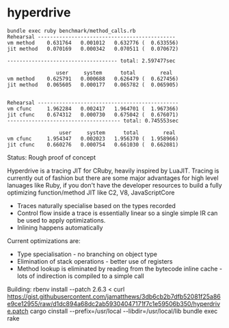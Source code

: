 # hyperdrive
```
bundle exec ruby benchmark/method_calls.rb 
Rehearsal ---------------------------------------------
vm method    0.631764   0.001012   0.632776 (  0.633556)
jit method   0.070169   0.000342   0.070511 (  0.070672)

------------------------------------ total: 2.597477sec

                user     system      total        real
vm method    0.625791   0.000688   0.626479 (  0.627456)
jit method   0.065605   0.000177   0.065782 (  0.065905)


Rehearsal ----------------------------------------------
vm cfunc     1.962284   0.002417   1.964701 (  1.967366)
jit cfunc    0.674312   0.000730   0.675042 (  0.676071)
------------------------------------- total: 0.745553sec

                 user     system      total        real
vm cfunc     1.954347   0.002023   1.956370 (  1.958966)
jit cfunc    0.660276   0.000754   0.661030 (  0.662081)
```

Status: Rough proof of concept

Hyperdrive is a tracing JIT for CRuby, heavily inspired by LuaJIT. Tracing is currently out of fashion but there are some major advantages for high level lanuages like Ruby, if you don't have the developer resources to build a fully optimizing function/method JIT like C2, V8, JavaScriptCore



* Traces naturally specialise based on the types recorded
* Control flow inside a trace is essentially linear so a single simple IR can be used to apply optimizations.
* Inlining happens automatically

Current optimizations are:
* Type specialisation - no branching on object type
* Elimination of stack operations - better use of registers
* Method lookup is eliminated by reading from the bytecode inline cache - lots of indirection is compiled to a simple call

Building:
rbenv install --patch 2.6.3 < curl https://gist.githubusercontent.com/jamatthews/3db6cb2b7dfb52081f25a86e9ce12955/raw/d1dc894a68dc2ab59304047171f7c1e59506b350/hyperdrive.patch
cargo cinstall --prefix=/usr/local --libdir=/usr/local/lib
bundle exec rake
